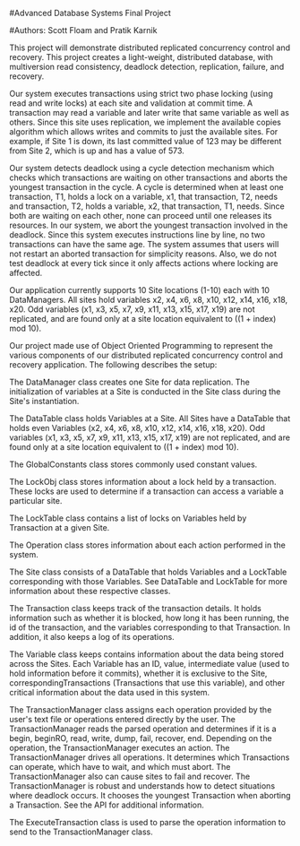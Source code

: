 #Advanced Database Systems Final Project

#Authors: Scott Floam and Pratik Karnik

This project will demonstrate distributed replicated concurrency control and recovery. This project creates a light-weight, distributed database, with multiversion read consistency, deadlock detection, replication, failure, and recovery. 

Our system executes transactions using strict two phase locking (using read and write locks) at each site and validation at commit time. A transaction may read a variable and later write that same variable as well as others. Since this site uses replication, we implement the available copies algorithm which allows writes and commits to just the available sites. For example, if Site 1 is down, its last committed value of 123 may be different from Site 2, which is up and has a value of 573.

Our system detects deadlock using a cycle detection mechanism which checks which transactions are waiting on other transactions and aborts the youngest transaction in the cycle. A cycle is determined when at least one transaction, T1, holds a lock on a variable, x1, that transaction, T2, needs and transaction, T2, holds a variable, x2, that transaction, T1, needs. Since both are waiting on each other, none can proceed until one releases its resources. In our system, we abort the youngest transaction involved in the deadlock. Since this system executes instructions line by line, no two transactions can have the same age. The system assumes that users will not restart an aborted transaction for simplicity reasons. Also, we do not test deadlock at every tick since it only affects actions where locking are affected.

Our application currently supports 10 Site locations (1-10) each with 10 DataManagers. All sites hold variables x2, x4, x6, x8, x10, x12, x14, x16, x18, x20. Odd variables (x1, x3, x5, x7, x9, x11, x13, x15, x17, x19) are not replicated, and are found only at a site location equivalent to ((1 + index) mod 10).

Our project made use of Object Oriented Programming to represent the various components of our distributed replicated concurrency control and recovery application. The following describes the setup: 

The DataManager class creates one Site for data replication. The initialization of variables at a Site is conducted in the Site class during the Site's instantiation.

The DataTable class holds Variables at a Site. All Sites have a DataTable that holds even Variables (x2, x4, x6, x8, x10, x12, x14, x16, x18, x20). Odd variables (x1, x3, x5, x7, x9, x11, x13, x15, x17, x19) are not replicated, and are found only at a site location equivalent to ((1 + index) mod 10).

The GlobalConstants class stores commonly used constant values.

The LockObj class stores information about a lock held by a transaction. These locks are used to determine if a transaction can access a variable a particular site.

The LockTable class contains a list of locks on Variables held by Transaction at a given Site.

The Operation class stores information about each action performed in the system.

The Site class consists of a DataTable that holds Variables and a LockTable corresponding with those Variables. See DataTable and LockTable for more information about these respective classes.

The Transaction class keeps track of the transaction details. It holds information such as whether it is blocked, how long it has been running, the id of the transaction, and the variables corresponding to that Transaction. In addition, it also keeps a log of its operations.

The Variable class keeps contains information about the data being stored across the Sites. Each Variable has an ID, value, intermediate value (used to hold information before it commits), whether it is exclusive to the Site, correspondingTransactions (Transactions that use this variable), and other critical information about the data used in this system.

The TransactionManager class assigns each operation provided by the user's text file or operations entered directly by the user. The TransactionManager reads the parsed operation and determines if it is a begin, beginRO, read, write, dump, fail, recover, end. Depending on the operation, the TransactionManager executes an action. The TransactionManager drives all operations. It determines which Transactions can operate, which have to wait, and which must abort. The TransactionManager also can cause sites to fail and recover. The TransactionManager is robust and understands how to detect situations where deadlock occurs. It chooses the youngest Transaction when aborting a Transaction. See the API for additional information.

The ExecuteTransaction class is used to parse the operation information to send to the TransactionManager class.
